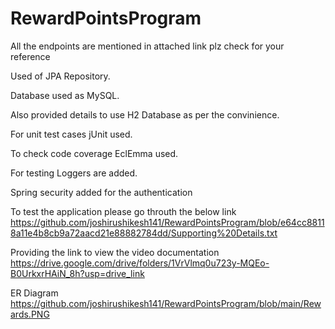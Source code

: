 # RewardPointsProgram

All the endpoints are mentioned in attached link plz check for your reference

Used of JPA Repository.

Database used as MySQL.

Also provided details to use H2 Database as per the convinience.

For unit test cases jUnit used.

To check code coverage EclEmma used.

For testing Loggers are added.

Spring security added for the authentication


To test the application please go throuth the below link
https://github.com/joshirushikesh141/RewardPointsProgram/blob/e64cc88118a11e4b8cb9a72aacd21e88882784dd/Supporting%20Details.txt


Providing the link to view the video documentation
https://drive.google.com/drive/folders/1VrVlmq0u723y-MQEo-B0UrkxrHAiN_8h?usp=drive_link


ER Diagram
https://github.com/joshirushikesh141/RewardPointsProgram/blob/main/Rewards.PNG




